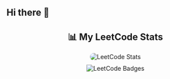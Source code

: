 ## Hi there 👋

<!--
**ThummarDensi/ThummarDensi** is a ✨ _special_ ✨ repository because its `README.md` (this file) appears on your GitHub profile.

Here are some ideas to get you started:

- 🔭 I’m currently working on ...
- 🌱 I’m currently learning ...
- 👯 I’m looking to collaborate on ...
- 🤔 I’m looking for help with ...
- 💬 Ask me about ...
- 📫 How to reach me: ...
- 😄 Pronouns: ...
- ⚡ Fun fact: ...
-->
<div align="center">
  <h2>📊 My LeetCode Stats</h2>
  <img src="https://leetcard.jacoblin.cool/ramoliyajay9?ext=heatmap" alt="LeetCode Stats" style="border-radius: 10px;"/>
  <br />
  <img src="https://leetcode-badge-showcase.vercel.app/api?username=ramoliyajay9&animated=true" alt="LeetCode Badges" style="margin-top: 10px;"/>
</div>
